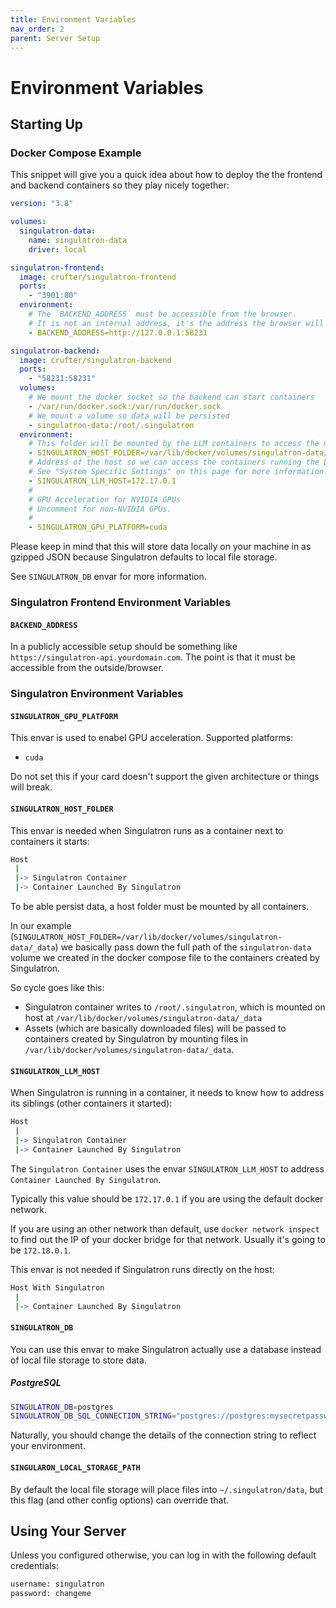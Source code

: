 ```yaml
---
title: Environment Variables
nav_order: 2
parent: Server Setup
---
```


# Environment Variables

## Starting Up

### Docker Compose Example

This snippet will give you a quick idea about how to deploy the the frontend and backend containers so they play nicely together:

```yaml
version: "3.8"

volumes:
  singulatron-data:
    name: singulatron-data
    driver: local

singulatron-frontend:
  image: crufter/singulatron-frontend
  ports:
    - "3901:80"
  environment:
    # The `BACKEND_ADDRESS` must be accessible from the browser.
    # It is not an internal address, it's the address the browser will make API requests to.
    - BACKEND_ADDRESS=http://127.0.0.1:58231

singulatron-backend:
  image: crufter/singulatron-backend
  ports:
    - "58231:58231"
  volumes:
    # We mount the docker socket so the backend can start containers
    - /var/run/docker.sock:/var/run/docker.sock
    # We mount a volume so data will be persisted
    - singulatron-data:/root/.singulatron
  environment:
    # This folder will be mounted by the LLM containers to access the models
    - SINGULATRON_HOST_FOLDER=/var/lib/docker/volumes/singulatron-data/_data
    # Address of the host so we can access the containers running the LLMs from the backend container
    # See "System Specific Settings" on this page for more information.
    - SINGULATRON_LLM_HOST=172.17.0.1
    #
    # GPU Acceleration for NVIDIA GPUs
    # Uncomment for non-NVIDIA GPUs.
    #
    - SINGULATRON_GPU_PLATFORM=cuda
```

Please keep in mind that this will store data locally on your machine in as gzipped JSON because Singulatron defaults to local file storage.

See `SINGULATRON_DB` envar for more information.

### Singulatron Frontend Environment Variables

#### `BACKEND_ADDRESS`

In a publicly accessible setup should be something like `https://singulatron-api.yourdomain.com`. The point is that it must be accessible from the outside/browser.

### Singulatron Environment Variables

#### `SINGULATRON_GPU_PLATFORM`

This envar is used to enabel GPU acceleration.
Supported platforms:

- `cuda`

Do not set this if your card doesn't support the given architecture or things will break.

#### `SINGULATRON_HOST_FOLDER`

This envar is needed when Singulatron runs as a container next to containers it starts:

```sh
Host
 |
 |-> Singulatron Container
 |-> Container Launched By Singulatron
```

To be able persist data, a host folder must be mounted by all containers.

In our example (`SINGULATRON_HOST_FOLDER=/var/lib/docker/volumes/singulatron-data/_data`) we basically pass down the full path of the `singulatron-data` volume we created in the docker compose file to the containers created by Singulatron.

So cycle goes like this:

- Singulatron container writes to `/root/.singulatron`, which is mounted on host at `/var/lib/docker/volumes/singulatron-data/_data`
- Assets (which are basically downloaded files) will be passed to containers created by Singulatron by mounting files in `/var/lib/docker/volumes/singulatron-data/_data`.

#### `SINGULATRON_LLM_HOST`

When Singulatron is running in a container, it needs to know how to address its siblings (other containers it started):

```sh
Host
 |
 |-> Singulatron Container
 |-> Container Launched By Singulatron
```

The `Singulatron Container` uses the envar `SINGULATRON_LLM_HOST` to address `Container Launched By Singulatron`.

Typically this value should be `172.17.0.1` if you are using the default docker network.

If you are using an other network than default, use `docker network inspect` to find out the IP of your docker bridge for that network.
Usually it's going to be `172.18.0.1`.

This envar is not needed if Singulatron runs directly on the host:

```sh
Host With Singulatron
 |
 |-> Container Launched By Singulatron
```

#### `SINGULATRON_DB`

You can use this envar to make Singulatron actually use a database instead of local file storage to store data.

##### PostgreSQL

```sh
SINGULATRON_DB=postgres
SINGULATRON_DB_SQL_CONNECTION_STRING="postgres://postgres:mysecretpassword@localhost:5432/mydatabase?sslmode=disable"
```

Naturally, you should change the details of the connection string to reflect your environment.

#### `SINGULARON_LOCAL_STORAGE_PATH`

By default the local file storage will place files into `~/.singulatron/data`, but this flag (and other config options) can override that.

## Using Your Server

Unless you configured otherwise, you can log in with the following default credentials:

```sh
username: singulatron
password: changeme
```
